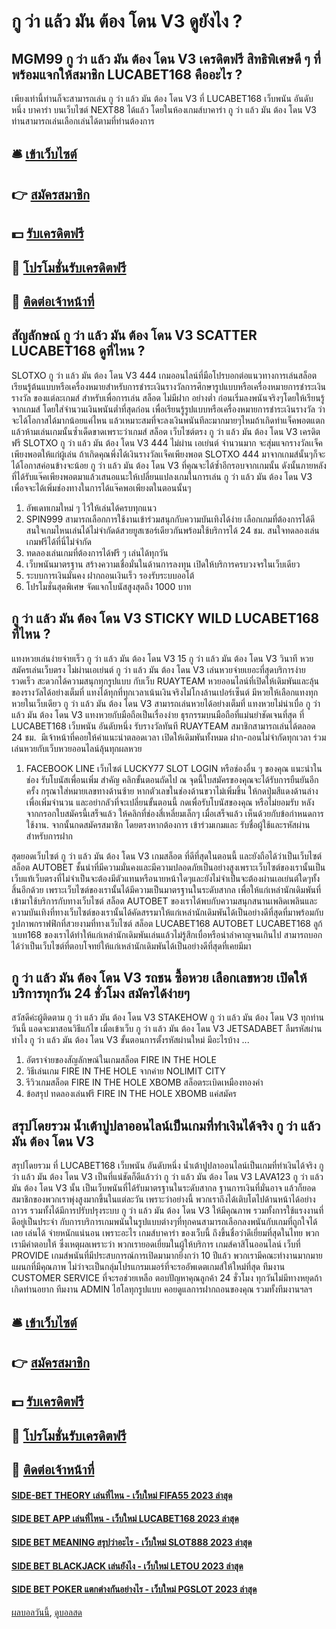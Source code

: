 # กู ว่า แล้ว มัน ต้อง โดน V3 ดูยังไง ?
## MGM99 กู ว่า แล้ว มัน ต้อง โดน V3 เครดิตฟรี สิทธิพิเศษดี ๆ ที่พร้อมแจกให้สมาชิก LUCABET168 คืออะไร ?
เพียงเท่านี้ท่านก็จะสามารถเล่น กู ว่า แล้ว มัน ต้อง โดน V3 ที่ LUCABET168 เว็บพนัน อันดับหนึ่ง บาคาร่า บนเว็บไซต์ NEXT88 ได้แล้ว โดยในห้องเกมส์บาคาร่า กู ว่า แล้ว มัน ต้อง โดน V3 ท่านสามารถเล่นเลือกเล่นได้ตามที่ท่านต้องการ

## 🛎 [เข้าเว็บไซต์](https://bit.ly/3SdLNi2)
## 👉 [สมัครสมาชิก](https://bit.ly/3SdLNi2)
## 💵 [รับเครดิตฟรี](https://bit.ly/3dyRKHj)
## 👑 [โปรโมชั่นรับเครดิตฟรี](https://bit.ly/3dyRKHj)
## 📱 [ติดต่อเจ้าหน้าที่](https://bit.ly/3dyRKHj)

## สัญลักษณ์ กู ว่า แล้ว มัน ต้อง โดน V3 SCATTER LUCABET168 ดูที่ไหน ?
SLOTXO กู ว่า แล้ว มัน ต้อง โดน V3 444 เกมออนไลน์ที่มือโปรบอกต่อแนวทางการเล่นสล็อตเรียนรู้ต้นแบบหรือเครื่องหมายสำหรับการชำระเงินรางวัลการศึกษารูปแบบหรือเครื่องหมายการชำระเงินรางวัล ของแต่ละเกมส์ สำหรับเพื่อการเล่น สล็อต ไม่มีฝาก อย่างต่ำ ก่อนเริ่มลงพนันจริงๆโดยให้เรียนรู้จากเกมส์ โดยใส่จำนวนเงินพนันต่ำที่สุดก่อน เพื่อเรียนรู้รูปแบบหรือเครื่องหมายการชำระเงินรางวัล ว่าจะได้โอกาสได้มากน้อยแค่ไหน แล้วเหมาะสมที่จะลงเงินพนันทีละมากมายๆไหมถ้าเกิดทำแจ็คพอตแตก แล้วห้ามเล่นเกมนั้นซ้ำเด็ดขาดเพราะว่าเกมส์ สล็อต เว็บไซต์ตรง กู ว่า แล้ว มัน ต้อง โดน V3 เครดิตฟรี SLOTXO กู ว่า แล้ว มัน ต้อง โดน V3 444 ไม่ผ่าน เอเย่นต์ จำนวนมาก จะสุ่มแจกรางวัลเเจ็คเพียงพอตให้แก่ผู้เล่น ถ้าเกิดคุณพึ่งได้เงินรางวัลเเจ็คเพียงพอต SLOTXO 444 มาจากเกมส์นั้นๆก็จะได้โอกาสค่อนข้างจะน้อย กู ว่า แล้ว มัน ต้อง โดน V3 ที่คุณจะได้ซ้ำอีกรอบจากเกมนั้น ดังนั้นภายหลังที่ได้รับแจ๊คเพียงพอตมาแล้วเสนอแนะให้เปลี่ยนแปลงเกมในการเล่น กู ว่า แล้ว มัน ต้อง โดน V3 เพื่อจจะได้เพิ่มช่องทางในการได้แจ๊คพอเพียงตในตอนนั้นๆ
1. อัพเดทเกมใหม่ ๆ ไว้ให้เล่นได้ครบทุกแนว
2. SPIN999 สามารถเลือกการใช้งานเข้าร่วมสนุกกับความบันเทิงได้ง่าย เลือกเกมที่ต้องการได้ดี สนใจเกมไหนเล่นได้ไม่จำกัดด้สวยยูสเซอร์เดียวกันพร้อมใช้บริการได้ 24 ชม. สนใจทดลองเล่นเกมฟรีได้ที่นี่ไม่จำกัด
3. ทดลองเล่นเกมที่ต้องการได้ฟรี ๆ เล่นได้ทุกวัน
4. เว็บพนันมาตรฐาน สร้างความเชื่อมั่นในด้านการลงทุน เปิดให้บริการครบวงจรในเว็บเดียว
5. ระบบการเงินมั่นคง ฝากถอนเงินเร็ว รองรับระบบออโต้
6. โปรโมชั่นสุดพิเศษ จัดแจกโบนัสสูงสุดถึง 1000 บาท

## กู ว่า แล้ว มัน ต้อง โดน V3 STICKY WILD LUCABET168 ที่ไหน ?
แทงหวยเล่นง่ายจ่ายเร็ว กู ว่า แล้ว มัน ต้อง โดน V3 15 กู ว่า แล้ว มัน ต้อง โดน V3 วินาที หวยสมัครเล่นเว็บตรง ไม่ผ่านเอเย่นต์ กู ว่า แล้ว มัน ต้อง โดน V3 เล่นหวยจ่ายเยอะที่สุดบริการง่ายรวดเร็ว สะดวกได้ความสนุกทุกรูปแบบ กับเว็บ RUAYTEAM หวยออนไลน์ที่เปิดให้เดิมพันและลุ้นของรางวัลได้อย่างเต็มที่ แทงได้ทุกที่ทุกเวลาเน้นเงินจริงไม่โกงล้านเปอร์เซ็นต์ มีหวยให้เลือกแทงทุกหวยในเว็บเดียว กู ว่า แล้ว มัน ต้อง โดน V3 สามารถเล่นหวยได้อย่างเต็มที่ แทงหวยไม่น่าเบื่อ กู ว่า แล้ว มัน ต้อง โดน V3 แทงหวยกับมือถือเป็นเรื่องง่าย ธุรกรรมบนมือถือที่แม่นยำชัดเจนที่สุด ที่ LUCABET168 เว็บพนัน อันดับหนึ่ง รับรางวัลทันที RUAYTEAM สมาชิกสามารถเล่นได้ตลอด 24 ชม.  มีเจ้าหน้าที่คอยให้คำแนะนำตลอดเวลา เปิดให้เดิมพันทั้งหมด ฝาก-ถอนไม่จำกัดทุกเวลา ร่วมเล่นหวยกับเว็บหวยออนไลน์ลุ้นทุกผลหวย
1. FACEBOOK LINE เว็บไซต์ LUCKY77 SLOT LOGIN หรือช่องอื่น ๆ ของคุณ แนะนำในช่อง รับโบนัสเพื่อนเพิ่ม สำคัญ คลิกขั้นตอนถัดไป ณ จุดนี้ใบสมัครของคุณจะได้รับการยืนยันอีกครั้ง กรุณาใส่หมายเลขทางด้านซ้าย หากตัวเลขในช่องด้านขวาไม่เพิ่มขึ้น ให้กดปุ่มสีแดงด้านล่างเพื่อเพิ่มจำนวน และอย่ากลัวที่จะเปลี่ยนขั้นตอนนี้ กดเพื่อรับโบนัสของคุณ หรือไม่ยอมรับ หลังจากกรอกใบสมัครนี้เสร็จแล้ว ให้คลิกที่ช่องสี่เหลี่ยมเล็กๆ เมื่อเสร็จแล้ว เห็นด้วยกับข้อกำหนดการใช้งาน. จากนั้นกดสมัครสมาชิก โดยตรงหากต้องการ เข้าร่วมเกมและ รับชื่อผู้ใช้และรหัสผ่าน สำหรับการฝาก

สุดยอดเว็บไซต์ กู ว่า แล้ว มัน ต้อง โดน V3 เกมสล็อต ที่ดีที่สุดในตอนนี้ และยังถือได้ว่าเป็นเว็บไซต์ สล็อต AUTOBET ชั้นนำที่มีความมั่นคงและมีความปลอดภัยเป็นอย่างสูงเพราะเว็บไซต์ของเรานั้นเป็นเว็บแท้เว็บตรงที่ไม่จำเป็นจะต้องมีตัวแทนหรือนายหน้าใดๆและยังไม่จำเป็นจะต้องผ่านเอเย่นต์ใดๆทั้งสิ้นอีกด้วย เพราะเว็บไซต์ของเรานั้นได้มีความเป็นมาตรฐานในระดับสากล เพื่อให้แก่เหล่านักเดิมพันที่เข้ามาใช้บริการกับทางเว็บไซต์ สล็อต AUTOBET ของเราได้พบกับความสนุกสนานเพลิดเพลินและความบันเทิงที่ทางเว็บไซต์ของเรานั้นได้คัดสรรมาให้แก่เหล่านักเดิมพันได้เป็นอย่างดีที่สุดที่มาพร้อมกับรูปภาพกราฟฟิกที่สวยงามที่ทางเว็บไซต์ สล็อต LUCABET168 AUTOBET LUCABET168 ลูก้าเบท168 ของเราได้ทำให้แก่เหล่านักเดิมพันเล่นแล้วไม่รู้สึกเบื่อหรือน่าลำคาญจนเกินไป สามารถบอกได้ว่าเป็นเว็บไซต์ที่ตอบโจทย์ให้แก่เหล่านักเดิมพันได้เป็นอย่างดีที่สุดที่เคยมีมา

## กู ว่า แล้ว มัน ต้อง โดน V3 รถชน ซื้อหวย เลือกเลขหวย เปิดให้บริการทุกวัน 24 ชั่วโมง สมัครได้ง่ายๆ
สวัสดีค่ะผู้ติดตาม กู ว่า แล้ว มัน ต้อง โดน V3 STAKEHOW กู ว่า แล้ว มัน ต้อง โดน V3 ทุกท่าน วันนี้ แอดจะมาสอนวิธีแก้ไข เมื่อเข้าเว็บ กู ว่า แล้ว มัน ต้อง โดน V3 JETSADABET ลืมรหัสผ่านทำไง กู ว่า แล้ว มัน ต้อง โดน V3 ขั้นตอนการตั้งรหัสผ่านใหม่ มีอะไรบ้าง ...
1. อัตราจ่ายของสัญลักษณ์ในเกมสล็อต FIRE IN THE HOLE
2. วิธีเล่นเกม FIRE IN THE HOLE จากค่าย NOLIMIT CITY
3. รีวิวเกมสล็อต FIRE IN THE HOLE XBOMB สล็อตระเบิดเหมืองทองคำ
4. ข้อสรุป ทดลองเล่นฟรี FIRE IN THE HOLE XBOMB แค่สมัคร

## สรุปโดยรวม น้ำเต้าปูปลาออนไลน์เป็นเกมที่ทำเงินได้จริง กู ว่า แล้ว มัน ต้อง โดน V3
สรุปโดยรวม ที่ LUCABET168 เว็บพนัน อันดับหนึ่ง น้ำเต้าปูปลาออนไลน์เป็นเกมที่ทำเงินได้จริง กู ว่า แล้ว มัน ต้อง โดน V3 เป็นที่แน่ชัดก็ดีแล้วว่า กู ว่า แล้ว มัน ต้อง โดน V3 LAVA123 กู ว่า แล้ว มัน ต้อง โดน V3 นั้น เป็นเว็บพนันที่ได้รับมาตรฐานในระดับสากล ฐานการเงินที่มั่นอาจ แล้วก็ยอดสมาชิกของพวกเราพุ่งสูงมากขึ้นในแต่ละวัน เพราะว่าอย่างนี้ พวกเราถึงได้เติบโตไปด้านหน้าได้อย่างถาวร รวมทั้งได้มีการปรับปรุงระบบ กู ว่า แล้ว มัน ต้อง โดน V3 ให้มีคุณภาพ รวมทั้งการใช้แรงงานที่ดีอยู่เป็นประจำ กับการบริการเกมพนันในรูปแบบต่างๆที่ทุกคนสามารถเลือกลงพนันกับเกมที่ถูกใจได้เลย เล่นได้ จ่ายหนักแน่นอน
เพราะอะไร เกมส์บาคาร่า ของเว็บนี้ ถึงขึ้นชื่อว่าดีเยี่ยมที่สุดในไทย พวกเรามีคำตอบให้ ซึ่งเหตุผลเพราะว่า พวกเรายอดเยี่ยมในผู้ให้บริการ เกมส์คาสิโนออนไลน์ เว็บที่ PROVIDE เกมส์พนันที่มีประสบการณ์การเปิดมามากยิ่งกว่า 10 ปีแล้ว พวกเรามีคณะทำงานมากมายแผนกที่มีคุณภาพ ไม่ว่าจะเป็นกลุ่มโปรแกรมเมอร์ที่จะรออัพเดตเกมส์ให้ใหม่ที่สุด ทีมงาน CUSTOMER SERVICE ที่จะรอช่วยเหลือ ตอบปัญหาคุณลูกค้า 24 ชั่วโมง ทุกวันไม่มีทางหยุดถ้าเกิดท่านอยาก ทีมงาน ADMIN ไฮโลทุกรูปแบบ คอยดูแลการฝากถอนของคุณ รวมทั้งทีมงานฯลฯ

## 🛎 [เข้าเว็บไซต์](https://bit.ly/3SdLNi2)
## 👉 [สมัครสมาชิก](https://bit.ly/3SdLNi2)
## 💵 [รับเครดิตฟรี](https://bit.ly/3dyRKHj)
## 👑 [โปรโมชั่นรับเครดิตฟรี](https://bit.ly/3dyRKHj)
## 📱 [ติดต่อเจ้าหน้าที่](https://bit.ly/3dyRKHj)

#### [SIDE-BET THEORY เล่นที่ไหน - เว็บใหม่ FIFA55 2023 ล่าสุด](https://atom.io/themes/side-bet%20theory%20เล่นที่ไหน%20-%20เว็บใหม่%20fifa55%202023%20ล่าสุด)
#### [SIDE BET APP เล่นที่ไหน - เว็บใหม่ LUCABET168 2023 ล่าสุด](https://atom.io/themes/side%20bet%20app%20เล่นที่ไหน%20-%20เว็บใหม่%20lucabet168%202023%20ล่าสุด)
#### [SIDE BET MEANING สรุปว่าอะไร - เว็บใหม่ SLOT888 2023 ล่าสุด](https://atom.io/themes/side%20bet%20meaning%20สรุปว่าอะไร%20-%20เว็บใหม่%20slot888%202023%20ล่าสุด)
#### [SIDE BET BLACKJACK เล่นยังไง - เว็บใหม่ LETOU 2023 ล่าสุด](https://atom.io/themes/side%20bet%20blackjack%20เล่นยังไง%20-%20เว็บใหม่%20letou%202023%20ล่าสุด)
#### [SIDE BET POKER แตกต่างกันอย่างไร - เว็บใหม่ PGSLOT 2023 ล่าสุด](https://atom.io/themes/side%20bet%20poker%20แตกต่างกันอย่างไร%20-%20เว็บใหม่%20pgslot%202023%20ล่าสุด)

[ผลบอลวันนี้](https://siamsport.tv "ผลบอลวันนี้"), [ดูบอลสด](https://siamsport.tv/ดูบอลสด "ดูบอลสด")
